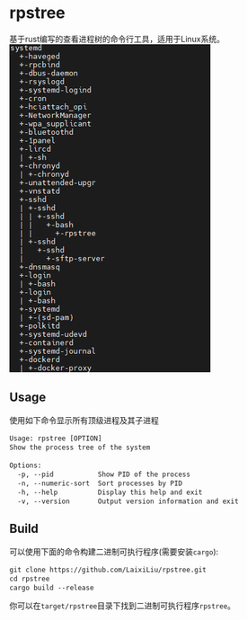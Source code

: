 # rpstree
基于rust编写的查看进程树的命令行工具，适用于Linux系统。
![](./example.png)
## Usage
使用如下命令显示所有顶级进程及其子进程
```shell
Usage: rpstree [OPTION]
Show the process tree of the system

Options:
  -p, --pid           Show PID of the process
  -n, --numeric-sort  Sort processes by PID
  -h, --help          Display this help and exit
  -v, --version       Output version information and exit
```
## Build
可以使用下面的命令构建二进制可执行程序(需要安装`cargo`):
```shell
git clone https://github.com/LaixiLiu/rpstree.git
cd rpstree
cargo build --release
```
你可以在`target/rpstree`目录下找到二进制可执行程序`rpstree`。
